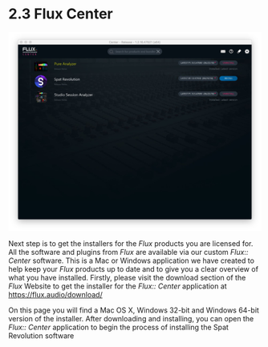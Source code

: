 # 2.3 Flux Center

![](../../include/SpatRevolution_UserGuide_-017.jpg)

Next step is to get the installers for the _Flux_ products you are licensed for. All the
software and plugins from _Flux_ are available via our custom _Flux:: Center_ software.
This is a Mac or Windows application we have created to help keep your _Flux_
products up to date and to give you a clear overview of what you have installed.
Firstly, please visit the download section of the _Flux_ Website to get the installer for
the _Flux:: Center_ application at https://flux.audio/download/

On this page you will find a Mac OS X, Windows 32-bit and Windows 64-bit version
of the installer. After downloading and installing, you can open the _Flux:: Center_
application to begin the process of installing the Spat Revolution software

